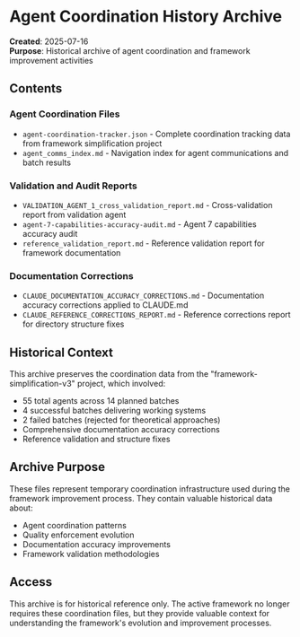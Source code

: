 # Agent Coordination History Archive

**Created**: 2025-07-16  
**Purpose**: Historical archive of agent coordination and framework improvement activities

## Contents

### Agent Coordination Files
- `agent-coordination-tracker.json` - Complete coordination tracking data from framework simplification project
- `agent_comms_index.md` - Navigation index for agent communications and batch results

### Validation and Audit Reports
- `VALIDATION_AGENT_1_cross_validation_report.md` - Cross-validation report from validation agent
- `agent-7-capabilities-accuracy-audit.md` - Agent 7 capabilities accuracy audit
- `reference_validation_report.md` - Reference validation report for framework documentation

### Documentation Corrections
- `CLAUDE_DOCUMENTATION_ACCURACY_CORRECTIONS.md` - Documentation accuracy corrections applied to CLAUDE.md
- `CLAUDE_REFERENCE_CORRECTIONS_REPORT.md` - Reference corrections report for directory structure fixes

## Historical Context

This archive preserves the coordination data from the "framework-simplification-v3" project, which involved:
- 55 total agents across 14 planned batches
- 4 successful batches delivering working systems
- 2 failed batches (rejected for theoretical approaches)
- Comprehensive documentation accuracy corrections
- Reference validation and structure fixes

## Archive Purpose

These files represent temporary coordination infrastructure used during the framework improvement process. They contain valuable historical data about:
- Agent coordination patterns
- Quality enforcement evolution
- Documentation accuracy improvements
- Framework validation methodologies

## Access

This archive is for historical reference only. The active framework no longer requires these coordination files, but they provide valuable context for understanding the framework's evolution and improvement processes.
